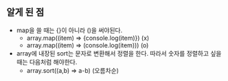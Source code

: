 ## 알게 된 점
- map을 쓸 때는 {}이 아니라 ()을 써야된다.
    - array.map((item) => {console.log(item)}) (x)
    - array.map((item) => (console.log(item))) (o)
- array에 내장된 sort는 문자로 변환해서 정렬을 한다. 따라서 숫자를 정렬하고 싶을 때는 다음처럼 해야한다.
    - array.sort((a,b) => a-b) (오름차순)